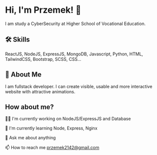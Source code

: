 
# Hi, I'm Przemek! 👋
I am study a CyberSecurity at Higher School of Vocational Education.

## 🛠 Skills
ReactJS, NodeJS, ExpressJS, MongoDB, Javascript, Python, HTML, TailwindCSS, Bootstrap, SCSS, CSS...

## 🚀 About Me
I am fullstack developer. I can create visible, usable and more interactive website with attractive animations.

## How about me?
👩‍💻 I'm currently working on NodeJS/ExpressJS and Database

🧠 I'm currently learning Node, Express, Nginx

💬 Ask me about anything

📫 How to reach me przemek2142@gmail.com

